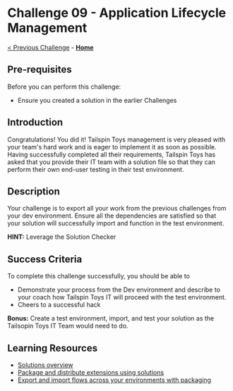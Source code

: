 # Challenge 09 - Application Lifecycle Management

[< Previous Challenge](./Challenge-08.md) - **[Home](../README.md)**

## Pre-requisites

Before you can perform this challenge:
- Ensure you created a solution in the earlier Challenges

## Introduction

Congratulations! You did it! Tailspin Toys management is very pleased with your team's hard work and is eager to implement it as soon as possible. Having successfully completed all their requirements, Tailspin Toys has asked that you provide their IT team with a solution file so that they can perform their own end-user testing in their test environment.

## Description

Your challenge is to export all your work from the previous challenges from your dev environment. Ensure all the dependencies are satisfied so that your solution will successfully import and function in the test environment.

**HINT:** Leverage the Solution Checker

## Success Criteria

To complete this challenge successfully, you should be able to
- Demonstrate your process from the Dev environment and describe to your coach how Tailspin Toys IT will proceed with the test environment.
- Cheers to a successful hack

**Bonus:** Create a test environment, import, and test your solution as the Tailsopin Toys IT Team would need to do.

## Learning Resources

* [Solutions overview](https://docs.microsoft.com/en-us/powerapps/maker/common-data-service/solutions-overview)
* [Package and distribute extensions using solutions](https://docs.microsoft.com/en-us/powerapps/maker/common-data-service/solutions-overview)
* [Export and import flows across your environments with packaging](https://flow.microsoft.com/en-us/blog/import-export-bap-packages/)
